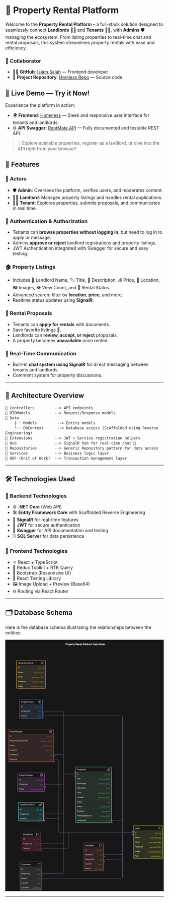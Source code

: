 
# 🏡 Property Rental Platform

Welcome to the **Property Rental Platform** – a full-stack solution designed to seamlessly connect **Landlords** 🧑‍💼 and **Tenants** 👨‍💻, with **Admins** 🛡️ managing the ecosystem. From listing properties to real-time chat and rental proposals, this system streamlines property rentals with ease and efficiency.

### 👥 Collaborator

- 🧑‍💻 **GitHub**: <a href="https://github.com/Islam25x" target="_blank" rel="noopener noreferrer">Islam Salah</a> — Frontend developer  
- 📂 **Project Repository**: <a href="https://github.com/Islam25x/homeless" target="_blank" rel="noopener noreferrer">Homless Repo</a> — Source code.

## 🚀 Live Demo — Try it Now!
Experience the platform in action:  
- 🌍 **Frontend**: <a href="https://homeless-lovat.vercel.app/" target="_blank" rel="noopener noreferrer">Homeless</a> — Sleek and responsive user interface for tenants and landlords.  
- ⚙️ **API Swagger**: <a href="http://rentmate.runasp.net/swagger" target="_blank" rel="noopener noreferrer">RentMate API</a> — Fully documented and testable REST API.

> 💡 Explore available properties, register as a landlord, or dive into the API right from your browser!

## 🌟 Features

### 👥 Actors
- 🛡️ **Admin**: Oversees the platform, verifies users, and moderates content.
- 🧑‍💼 **Landlord**: Manages property listings and handles rental applications.
- 👨‍💻 **Tenant**: Explores properties, submits proposals, and communicates in real time.

### 🔐 Authentication & Authorization
- Tenants can **browse properties without logging in**, but need to log in to apply or message.
- Admins **approve or reject** landlord registrations and property listings.
- JWT Authentication integrated with Swagger for secure and easy testing.

### 🏠 Property Listings
- Includes 📛 Landlord Name, 🏷️ Title, 📝 Description, 💰 Price, 📍 Location, 🖼️ Images, 👁️ View Count, and 📌 Rental Status.
- Advanced search: filter by **location**, **price**, and more.
- Realtime status updates using **SignalR**.

### 📄 Rental Proposals
- Tenants can **apply for rentals** with documents.
- Save favorite listings 💾.
- Landlords can **review, accept, or reject** proposals.
- A property becomes **unavailable** once rented.

### 💬 Real-Time Communication
- Built-in **chat system using SignalR** for direct messaging between tenants and landlords.
- Comment system for property discussions.

---

## 🧠 Architecture Overview

```
📁 Controllers         --> API endpoints
📁 DTOModels           --> Request/Response models
📁 Data
    ├── Models         --> Entity models
    └── DbContext      --> Database access (Scaffolded using Reverse Engineering)
📁 Extensions          --> JWT + Service registration helpers
📁 Hub                 --> SignalR hub for real-time chat 💬
📁 Repositories        --> Generic Repository pattern for data access
📁 Services            --> Business logic layer
📁 UOF (Unit of Work)  --> Transaction management layer
```

---

## 🛠️ Technologies Used

### 🔧 Backend Technologies

- ⚙️ **.NET Core** (Web API)
- 🛠️ **Entity Framework Core** with Scaffolded Reverse Engineering
- 🔄 **SignalR** for real-time features
- 🔐 **JWT** for secure authentication
- 📘 **Swagger** for API documentation and testing
- 🗄️ **SQL Server** for data persistence

### 🚀 Frontend Technologies

- ⚛️ React + TypeScript
- 🧠 Redux Toolkit + RTK Query
- 🎨 Bootstrap (Responsive UI)
- 🧪 React Testing Library
- 🖼️ Image Upload + Preview (Base64)
- 🌐 Routing via React Router

---

## 🗂️ Database Schema

Here is the database schema illustrating the relationships between the entities:

<img src="Data/DB%20Schema.png" alt="Database Schema" width="1000"/>

---


